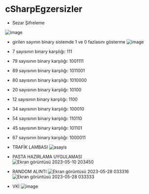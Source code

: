 # cSharpEgzersizler

* Sezar Şifreleme
 
![image](https://github.com/selinpir/cSharpEgzersizler/assets/113732977/0061d295-11f1-45cb-9ef3-a9ed120c5349)

* girilen sayının binary sistemde 1 ve 0 fazlasını gösterme
![image](https://github.com/selinpir/cSharpEgzersizler/assets/113732977/1da3a2e8-3bc3-4ac4-9227-285171885309)

* 7 sayısının binary karşılığı: 111 
* 79 sayısının binary karşılığı: 1001111
* 89 sayısının binary karşılığı: 1011001
* 80 sayısının binary karşılığı: 1010000
* 20 sayısının binary karşılığı: 10100
* 12 sayısının binary karşılığı: 1100
* 34 sayısının binary karşılığı: 100010
* 54 sayısının binary karşılığı: 110110
* 45 sayısının binary karşılığı: 101101
* 67 sayısının binary karşılığı: 1000011



* TRAFİK LAMBASI
![asayis](https://user-images.githubusercontent.com/113732977/236689654-d9d579e1-59de-4f0e-beef-8b3a36913160.png)

* PASTA HAZIRLAMA UYGULAMASI
![Ekran görüntüsü 2023-05-10 203450](https://github.com/selinpir/cSharpEgzersizler/assets/113732977/ad415126-a329-47c2-b755-64d49a9f6f59)

* RANDOM ALINTI
![Ekran görüntüsü 2023-05-28 033316](https://github.com/selinpir/cSharpEgzersizler/assets/113732977/9257fc5b-2349-4614-93ab-062c5ca4d00a)
![Ekran görüntüsü 2023-05-28 033333](https://github.com/selinpir/cSharpEgzersizler/assets/113732977/ae5509ef-0d3e-4e3f-8bd7-3970ca1a85b3)


* VKİ
![image](https://github.com/selinpir/cSharpEgzersizler/assets/113732977/306294d9-85a1-49c1-a6ff-6ea01ad72e04)
